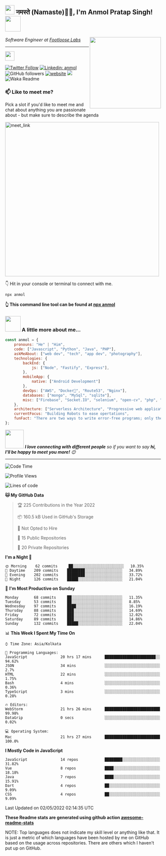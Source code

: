 <h2><img src="https://emojis.slackmojis.com/emojis/images/1531849430/4246/blob-sunglasses.gif?1531849430" width="30"/> नमस्ते (Namaste)🙏🏻, I'm Anmol Pratap Singh! <img src="https://media.giphy.com/media/12oufCB0MyZ1Go/giphy.gif" width="50"></h2>
<img align='right' src="https://media.giphy.com/media/M9gbBd9nbDrOTu1Mqx/giphy.gif" width="230">
<p><em>Software Engineer at <a href="https://www.footloose.io/">Footloose Labs


----------


</a><img src="https://media.giphy.com/media/WUlplcMpOCEmTGBtBW/giphy.gif" width="30"> 
</em></p>

[![Twitter Follow](https://img.shields.io/twitter/follow/misteranmol?label=Follow)](https://twitter.com/intent/follow?screen_name=misteranmol)
[![Linkedin: anmol](https://img.shields.io/badge/-anmol-blue?style=flat-square&logo=Linkedin&logoColor=white&link=https://www.linkedin.com/in/anmol-p-singh/)](https://www.linkedin.com/in/anmol098/)
![GitHub followers](https://img.shields.io/github/followers/anmol098?label=Follow&style=social)
[![website](https://img.shields.io/badge/Website-46a2f1.svg?&style=flat-square&logo=Google-Chrome&logoColor=white&link=https://anmolsingh.me/)](https://anmolsingh.me/)
![](https://visitor-badge.glitch.me/badge?page_id=anmol098.anmol098)
![Waka Readme](https://github.com/anmol098/anmol098/workflows/Waka%20Readme/badge.svg)

### 📫 Like to meet me?

Pick a slot if you'd like to meet me and chat about anything you are passionate about - but make sure to describe the agenda

<a href="https://calendly.com/anmol098/30min" target="_blank"><img width="498" alt="meet_link" src="https://user-images.githubusercontent.com/15426564/144297439-f530f383-e73e-41e0-9914-a9b7d3f432e5.png"></a>

👇 Hit in your console or terminal to connect with me.

```bash
npx anmol
```
**👆 This command line tool can be found at [npx anmol](https://github.com/anmol098/npx_card)**

### <img src="https://media.giphy.com/media/VgCDAzcKvsR6OM0uWg/giphy.gif" width="50"> A little more about me...  

```javascript
const anmol = {
    pronouns: "He" | "Him",
    code: ["Javascript", "Python", "Java", "PHP"],
    askMeAbout: ["web dev", "tech", "app dev", "photography"],
    technologies: {
        backEnd: {
            js: ["Node", "Fastify", "Express"],
        },
        mobileApp: {
            native: ["Android Development"]
        },
        devOps: ["AWS", "Docker🐳", "Route53", "Nginx"],
        databases: ["mongo", "MySql", "sqlite"],
        misc: ["Firebase", "Socket.IO", "selenium", "open-cv", "php", "SuiteApp"]
    },
    architecture: ["Serverless Architecture", "Progressive web applications", "Single page applications"],
    currentFocus: "Building Robots to ease opertations",
    funFact: "There are two ways to write error-free programs; only the third one works"
};
```

<img src="https://media.giphy.com/media/LnQjpWaON8nhr21vNW/giphy.gif" width="60"> <em><b>I love connecting with different people</b> so if you want to say <b>hi, I'll be happy to meet you more!</b> 😊</em>

---
<!--START_SECTION:waka-->
![Code Time](http://img.shields.io/badge/Code%20Time-1%2C455%20hrs%2036%20mins-blue)

![Profile Views](http://img.shields.io/badge/Profile%20Views-1622-blue)

![Lines of code](https://img.shields.io/badge/From%20Hello%20World%20I%27ve%20Written-1%20Million%20lines%20of%20code-blue)

**🐱 My GitHub Data** 

> 🏆 225 Contributions in the Year 2022
 > 
> 📦 160.5 kB Used in GitHub's Storage 
 > 
> 🚫 Not Opted to Hire
 > 
> 📜 15 Public Repositories 
 > 
> 🔑 20 Private Repositories  
 > 
**I'm a Night 🦉** 

```text
🌞 Morning    62 commits     ██░░░░░░░░░░░░░░░░░░░░░░░   10.35% 
🌆 Daytime    209 commits    ████████░░░░░░░░░░░░░░░░░   34.89% 
🌃 Evening    202 commits    ████████░░░░░░░░░░░░░░░░░   33.72% 
🌙 Night      126 commits    █████░░░░░░░░░░░░░░░░░░░░   21.04%

```
📅 **I'm Most Productive on Sunday** 

```text
Monday       68 commits     ██░░░░░░░░░░░░░░░░░░░░░░░   11.35% 
Tuesday      53 commits     ██░░░░░░░░░░░░░░░░░░░░░░░   8.85% 
Wednesday    97 commits     ████░░░░░░░░░░░░░░░░░░░░░   16.19% 
Thursday     88 commits     ███░░░░░░░░░░░░░░░░░░░░░░   14.69% 
Friday       72 commits     ███░░░░░░░░░░░░░░░░░░░░░░   12.02% 
Saturday     89 commits     ███░░░░░░░░░░░░░░░░░░░░░░   14.86% 
Sunday       132 commits    █████░░░░░░░░░░░░░░░░░░░░   22.04%

```


📊 **This Week I Spent My Time On** 

```text
⌚︎ Time Zone: Asia/Kolkata

💬 Programming Languages: 
JavaScript               20 hrs 17 mins      ███████████████████████░░   94.62% 
JSON                     34 mins             ░░░░░░░░░░░░░░░░░░░░░░░░░   2.7% 
HTML                     22 mins             ░░░░░░░░░░░░░░░░░░░░░░░░░   1.75% 
Bash                     4 mins              ░░░░░░░░░░░░░░░░░░░░░░░░░   0.36% 
TypeScript               3 mins              ░░░░░░░░░░░░░░░░░░░░░░░░░   0.28%

🔥 Editors: 
WebStorm                 21 hrs 26 mins      █████████████████████████   99.98% 
DataGrip                 0 secs              ░░░░░░░░░░░░░░░░░░░░░░░░░   0.02%

💻 Operating System: 
Mac                      21 hrs 27 mins      █████████████████████████   100.0%

```

**I Mostly Code in JavaScript** 

```text
JavaScript               14 repos            ████████░░░░░░░░░░░░░░░░░   31.82% 
Vue                      8 repos             ████░░░░░░░░░░░░░░░░░░░░░   18.18% 
Java                     7 repos             ████░░░░░░░░░░░░░░░░░░░░░   15.91% 
Dart                     4 repos             ██░░░░░░░░░░░░░░░░░░░░░░░   9.09% 
CSS                      4 repos             ██░░░░░░░░░░░░░░░░░░░░░░░   9.09%

```



 Last Updated on 02/05/2022 02:14:35 UTC
<!--END_SECTION:waka-->

**These Readme stats are generated using github action [awesome-readme-stats](https://github.com/anmol098/waka-readme-stats)**

NOTE: Top languages does not indicate my skill level or anything like that. It is just a metric of which languages have been hosted by me on GitHub based on the usage across repositories. There are others which I haven't put up on GitHub.
<!--stackedit_data:
eyJoaXN0b3J5IjpbMTIwMzQzNzkxLC0xNTUwNDQ1MDA5LC0xNj
IxNzI1MDldfQ==
-->